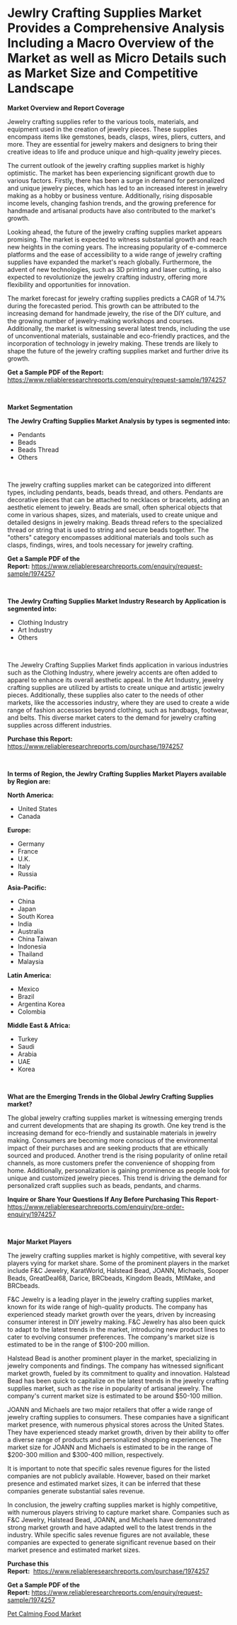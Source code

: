 <p><h1>Jewlry Crafting Supplies Market Provides a Comprehensive Analysis Including a Macro Overview of the Market as well as Micro Details such as Market Size and Competitive Landscape</h1></p><p><strong>Market Overview and Report Coverage</strong></p>
<p><p>Jewelry crafting supplies refer to the various tools, materials, and equipment used in the creation of jewelry pieces. These supplies encompass items like gemstones, beads, clasps, wires, pliers, cutters, and more. They are essential for jewelry makers and designers to bring their creative ideas to life and produce unique and high-quality jewelry pieces.</p><p>The current outlook of the jewelry crafting supplies market is highly optimistic. The market has been experiencing significant growth due to various factors. Firstly, there has been a surge in demand for personalized and unique jewelry pieces, which has led to an increased interest in jewelry making as a hobby or business venture. Additionally, rising disposable income levels, changing fashion trends, and the growing preference for handmade and artisanal products have also contributed to the market's growth.</p><p>Looking ahead, the future of the jewelry crafting supplies market appears promising. The market is expected to witness substantial growth and reach new heights in the coming years. The increasing popularity of e-commerce platforms and the ease of accessibility to a wide range of jewelry crafting supplies have expanded the market's reach globally. Furthermore, the advent of new technologies, such as 3D printing and laser cutting, is also expected to revolutionize the jewelry crafting industry, offering more flexibility and opportunities for innovation.</p><p>The market forecast for jewelry crafting supplies predicts a CAGR of 14.7% during the forecasted period. This growth can be attributed to the increasing demand for handmade jewelry, the rise of the DIY culture, and the growing number of jewelry-making workshops and courses. Additionally, the market is witnessing several latest trends, including the use of unconventional materials, sustainable and eco-friendly practices, and the incorporation of technology in jewelry making. These trends are likely to shape the future of the jewelry crafting supplies market and further drive its growth.</p></p>
<p><strong>Get a Sample PDF of the Report:</strong> <a href="https://www.reliableresearchreports.com/enquiry/request-sample/1974257">https://www.reliableresearchreports.com/enquiry/request-sample/1974257</a></p>
<p>&nbsp;</p>
<p><strong>Market Segmentation</strong></p>
<p><strong>The Jewlry Crafting Supplies Market Analysis by types is segmented into:</strong></p>
<p><ul><li>Pendants</li><li>Beads</li><li>Beads Thread</li><li>Others</li></ul></p>
<p>&nbsp;</p>
<p><p>The jewelry crafting supplies market can be categorized into different types, including pendants, beads, beads thread, and others. Pendants are decorative pieces that can be attached to necklaces or bracelets, adding an aesthetic element to jewelry. Beads are small, often spherical objects that come in various shapes, sizes, and materials, used to create unique and detailed designs in jewelry making. Beads thread refers to the specialized thread or string that is used to string and secure beads together. The "others" category encompasses additional materials and tools such as clasps, findings, wires, and tools necessary for jewelry crafting.</p></p>
<p><strong>Get a Sample PDF of the Report:</strong>&nbsp;<a href="https://www.reliableresearchreports.com/enquiry/request-sample/1974257">https://www.reliableresearchreports.com/enquiry/request-sample/1974257</a></p>
<p>&nbsp;</p>
<p><strong>The Jewlry Crafting Supplies Market Industry Research by Application is segmented into:</strong></p>
<p><ul><li>Clothing Industry</li><li>Art Industry</li><li>Others</li></ul></p>
<p>&nbsp;</p>
<p><p>The Jewelry Crafting Supplies Market finds application in various industries such as the Clothing Industry, where jewelry accents are often added to apparel to enhance its overall aesthetic appeal. In the Art Industry, jewelry crafting supplies are utilized by artists to create unique and artistic jewelry pieces. Additionally, these supplies also cater to the needs of other markets, like the accessories industry, where they are used to create a wide range of fashion accessories beyond clothing, such as handbags, footwear, and belts. This diverse market caters to the demand for jewelry crafting supplies across different industries.</p></p>
<p><strong>Purchase this Report:</strong>&nbsp; <a href="https://www.reliableresearchreports.com/purchase/1974257">https://www.reliableresearchreports.com/purchase/1974257</a></p>
<p>&nbsp;</p>
<p><strong>In terms of Region, the Jewlry Crafting Supplies Market Players available by Region are:</strong></p>
<p>
    <p> <strong> North America: </strong>
        <ul>
            <li>United States</li>
            <li>Canada</li>
        </ul>
        </p> 
    <p> <strong> Europe: </strong>
        <ul>
            <li>Germany</li>
            <li>France</li>
            <li>U.K.</li>
            <li>Italy</li>
            <li>Russia</li>
        </ul>
        </p> 
    <p> <strong> Asia-Pacific: </strong>
        <ul>
            <li>China</li>
            <li>Japan</li>
            <li>South Korea</li>
            <li>India</li>
            <li>Australia</li>
            <li>China Taiwan</li>
            <li>Indonesia</li>
            <li>Thailand</li>
            <li>Malaysia</li>
        </ul>
        </p> 
    <p> <strong> Latin America: </strong>
        <ul>
            <li>Mexico</li>
            <li>Brazil</li>
            <li>Argentina Korea</li>
            <li>Colombia</li>
        </ul>
        </p> 
    <p> <strong> Middle East & Africa: </strong>
        <ul>
            <li>Turkey</li>
            <li>Saudi</li>
            <li>Arabia</li>
            <li>UAE</li>
            <li>Korea</li>
        </ul>
    </p>
    </p>
<p>&nbsp;</p>
<p><strong>What are the Emerging Trends in the Global Jewlry Crafting Supplies market?</strong></p>
<p><p>The global jewelry crafting supplies market is witnessing emerging trends and current developments that are shaping its growth. One key trend is the increasing demand for eco-friendly and sustainable materials in jewelry making. Consumers are becoming more conscious of the environmental impact of their purchases and are seeking products that are ethically sourced and produced. Another trend is the rising popularity of online retail channels, as more customers prefer the convenience of shopping from home. Additionally, personalization is gaining prominence as people look for unique and customized jewelry pieces. This trend is driving the demand for personalized craft supplies such as beads, pendants, and charms.</p></p>
<p><strong>Inquire or Share Your Questions If Any Before Purchasing This Report</strong>- <a href="https://www.reliableresearchreports.com/enquiry/pre-order-enquiry/1974257">https://www.reliableresearchreports.com/enquiry/pre-order-enquiry/1974257</a></p>
<p>&nbsp;</p>
<p><strong>Major Market Players</strong></p>
<p><p>The jewelry crafting supplies market is highly competitive, with several key players vying for market share. Some of the prominent players in the market include F&C Jewelry, KaratWorld, Halstead Bead, JOANN, Michaels, Sooper Beads, GreatDeal68, Darice, BRCbeads, Kingdom Beads, MtlMake, and BRCbeads.</p><p>F&C Jewelry is a leading player in the jewelry crafting supplies market, known for its wide range of high-quality products. The company has experienced steady market growth over the years, driven by increasing consumer interest in DIY jewelry making. F&C Jewelry has also been quick to adapt to the latest trends in the market, introducing new product lines to cater to evolving consumer preferences. The company's market size is estimated to be in the range of $100-200 million.</p><p>Halstead Bead is another prominent player in the market, specializing in jewelry components and findings. The company has witnessed significant market growth, fueled by its commitment to quality and innovation. Halstead Bead has been quick to capitalize on the latest trends in the jewelry crafting supplies market, such as the rise in popularity of artisanal jewelry. The company's current market size is estimated to be around $50-100 million.</p><p>JOANN and Michaels are two major retailers that offer a wide range of jewelry crafting supplies to consumers. These companies have a significant market presence, with numerous physical stores across the United States. They have experienced steady market growth, driven by their ability to offer a diverse range of products and personalized shopping experiences. The market size for JOANN and Michaels is estimated to be in the range of $200-300 million and $300-400 million, respectively.</p><p>It is important to note that specific sales revenue figures for the listed companies are not publicly available. However, based on their market presence and estimated market sizes, it can be inferred that these companies generate substantial sales revenue.</p><p>In conclusion, the jewelry crafting supplies market is highly competitive, with numerous players striving to capture market share. Companies such as F&C Jewelry, Halstead Bead, JOANN, and Michaels have demonstrated strong market growth and have adapted well to the latest trends in the industry. While specific sales revenue figures are not available, these companies are expected to generate significant revenue based on their market presence and estimated market sizes.</p></p>
<p><strong>Purchase this Report:</strong>&nbsp;&nbsp;<a href="https://www.reliableresearchreports.com/purchase/1974257">https://www.reliableresearchreports.com/purchase/1974257</a></p>
<p></p>
<p><strong>Get a Sample PDF of the Report:</strong>&nbsp;<a href="https://www.reliableresearchreports.com/enquiry/request-sample/1974257">https://www.reliableresearchreports.com/enquiry/request-sample/1974257</a></p>
<p><p><a href="https://github.com/khayangel/Market-Research-Report-List-1/blob/main/pet-calming-food-market.md">Pet Calming Food Market</a></p></p>